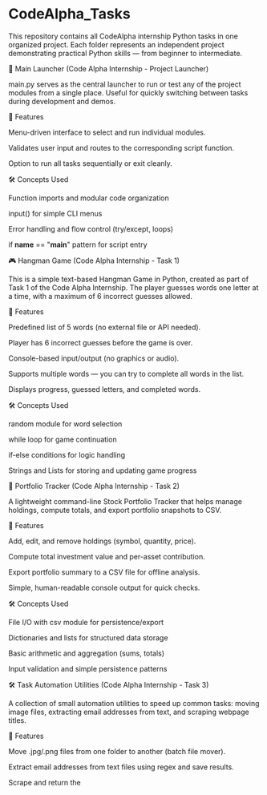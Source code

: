 # CodeAlpha_Tasks
This repository contains all CodeAlpha internship Python tasks in one organized project.   Each folder represents an independent project demonstrating practical Python skills — from beginner to intermediate.

🧭 Main Launcher (Code Alpha Internship - Project Launcher)

main.py serves as the central launcher to run or test any of the project modules from a single place. Useful for quickly switching between tasks during development and demos.

📌 Features

Menu-driven interface to select and run individual modules.

Validates user input and routes to the corresponding script function.

Option to run all tasks sequentially or exit cleanly.

🛠 Concepts Used

Function imports and modular code organization

input() for simple CLI menus

Error handling and flow control (try/except, loops)

if __name__ == "__main__" pattern for script entry

🎮 Hangman Game (Code Alpha Internship - Task 1)

This is a simple text-based Hangman Game in Python, created as part of Task 1 of the Code Alpha Internship.
The player guesses words one letter at a time, with a maximum of 6 incorrect guesses allowed.

📌 Features

Predefined list of 5 words (no external file or API needed).

Player has 6 incorrect guesses before the game is over.

Console-based input/output (no graphics or audio).

Supports multiple words — you can try to complete all words in the list.

Displays progress, guessed letters, and completed words.

🛠 Concepts Used

random module for word selection

while loop for game continuation

if-else conditions for logic handling

Strings and Lists for storing and updating game progress

💼 Portfolio Tracker (Code Alpha Internship - Task 2)

A lightweight command-line Stock Portfolio Tracker that helps manage holdings, compute totals, and export portfolio snapshots to CSV.

📌 Features

Add, edit, and remove holdings (symbol, quantity, price).

Compute total investment value and per-asset contribution.

Export portfolio summary to a CSV file for offline analysis.

Simple, human-readable console output for quick checks.

🛠 Concepts Used

File I/O with csv module for persistence/export

Dictionaries and lists for structured data storage

Basic arithmetic and aggregation (sums, totals)

Input validation and simple persistence patterns

🛠 Task Automation Utilities (Code Alpha Internship - Task 3)

A collection of small automation utilities to speed up common tasks: moving image files, extracting email addresses from text, and scraping webpage titles.

📌 Features

Move .jpg/.png files from one folder to another (batch file mover).

Extract email addresses from text files using regex and save results.

Scrape and return the <title> of a web page using requests + BeautifulSoup.

CLI menu to choose and run any automation task.

🛠 Concepts Used

os and shutil for file system operations

re (regular expressions) for email extraction

requests and bs4 (BeautifulSoup) for simple web scraping

Error handling for network and file I/O

🤖 Rule-Based Chatbot (Code Alpha Internship - Task 4)

A minimal rule-based chatbot that replies to user inputs using predefined patterns and responses — great for learning pattern matching and dialog flow basics.

📌 Features

Pattern-matching responses (greetings, farewell, help, simple Q&A).

Keeps conversation in the terminal with a friendly prompt.

Easy to extend with more rules or a simple dictionary of replies.

Provides examples of how to parse and respond to user input.

🛠 Concepts Used

String processing and normalization (lower(), strip())

Conditional logic and pattern detection (keywords, startswith/contains)

Loops to maintain conversation until exit command

Simple mapping/dictionary-based response lookup

